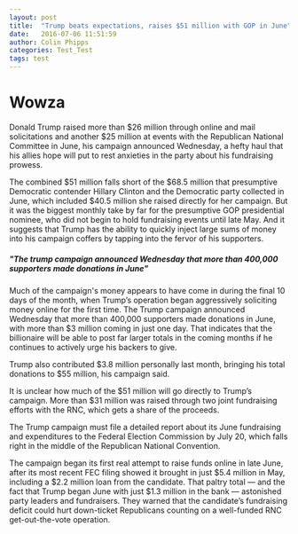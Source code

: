 ```yaml
---
layout: post
title:  "Trump beats expectations, raises $51 million with GOP in June"
date:   2016-07-06 11:51:59
author: Colin Phipps
categories: Test_Test
tags: test
---
```


<h1>Wowza</h1>

Donald Trump raised more than $26 million through online and mail solicitations and another $25 million at events with the Republican National Committee in June, his campaign announced Wednesday, a hefty haul that his allies hope will put to rest anxieties in the party about his fundraising prowess.

The combined $51 million falls short of the $68.5 million that presumptive Democratic contender Hillary Clinton and the Democratic party collected in June, which included $40.5 million she raised directly for her campaign. But it was the biggest monthly take by far for the presumptive GOP presidential nominee, who did not begin to hold fundraising events until late May. And it suggests that Trump has the ability to quickly inject large sums of money into his campaign coffers by tapping into the fervor of his supporters.

<h5>"The trump campaign announced Wednesday that more than 400,000 supporters made donations in June"</h5>

Much of the campaign's money appears to have come in during the final 10 days of the month, when Trump’s operation began aggressively soliciting money online for the first time. The Trump campaign announced Wednesday that more than 400,000 supporters made donations in June, with more than $3 million coming in just one day. That indicates that the billionaire will be able to post far larger totals in the coming months if he continues to actively urge his backers to give.

Trump also contributed $3.8 million personally last month, bringing his total donations to $55 million, his campaign said.

It is unclear how much of the $51 million will go directly to Trump’s campaign. More than $31 million was raised through two joint fundraising efforts with the RNC, which gets a share of the proceeds.

The Trump campaign must file a detailed report about its June fundraising and expenditures to the Federal Election Commission by July 20, which falls right in the middle of the Republican National Convention.

The campaign began its first real attempt to raise funds online in late June, after its most recent FEC filing showed it brought in just $5.4 million in May, including a $2.2 million loan from the candidate. That paltry total — and the fact that Trump began June with just $1.3 million in the bank —  astonished party leaders and fundraisers. They warned that the candidate’s fundraising deficit could hurt down-ticket Republicans counting on a well-funded RNC get-out-the-vote operation.
